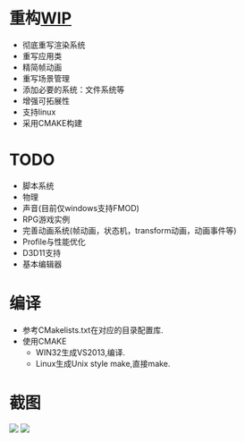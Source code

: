 # 重构[WIP](https://github.com/wubugui/WIP)

-  彻底重写渲染系统
-  重写应用类
-  精简帧动画
-  重写场景管理
-  添加必要的系统：文件系统等
-  增强可拓展性
-  支持linux
-  采用CMAKE构建

# TODO

-  脚本系统
-  物理
-  声音(目前仅windows支持FMOD)
-  RPG游戏实例
-  完善动画系统(帧动画，状态机，transform动画，动画事件等)
-  Profile与性能优化
-  D3D11支持
-  基本编辑器


# 编译

-  参考CMakelists.txt在对应的目录配置库.
-  使用CMAKE
   -  WIN32生成VS2013,编译.
   -  Linux生成Unix style make,直接make.

   
# 截图

![](https://github.com/wubugui/WIPReborn/raw/master/example/1.png)
![](https://github.com/wubugui/FXXKTracer/raw/master/pic/l.gif)